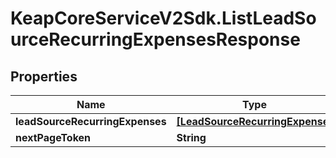 # KeapCoreServiceV2Sdk.ListLeadSourceRecurringExpensesResponse

## Properties

Name | Type | Description | Notes
------------ | ------------- | ------------- | -------------
**leadSourceRecurringExpenses** | [**[LeadSourceRecurringExpense]**](LeadSourceRecurringExpense.md) |  | [optional] 
**nextPageToken** | **String** |  | [optional] 


